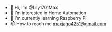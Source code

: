 - 👋 Hi, I’m @Lily1701Max
- 👀 I’m interested in Home Automation
- 🌱 I’m currently learning Raspberry PI
- 📫 How to reach me maxjago4251@gmail.com

<!---
Lily1701Max/Lily1701Max is a ✨ special ✨ repository because its `README.md` (this file) appears on your GitHub profile.
You can click the Preview link to take a look at your changes.
--->
